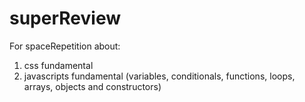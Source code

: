 # superReview
For spaceRepetition about:
1. css fundamental
2. javascripts fundamental (variables, conditionals, functions, loops, arrays, objects and constructors)
